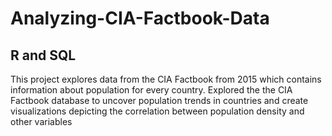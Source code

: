 # Analyzing-CIA-Factbook-Data
## R and SQL

This project explores data from the CIA Factbook from 2015 which contains information about population for every country. 
Explored the the CIA Factbook database to uncover population trends in countries and create visualizations depicting the correlation between population density and other variables 

